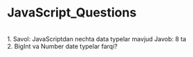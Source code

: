 # JavaScript_Questions
<br/>
1. Savol: JavaScriptdan nechta data typelar mavjud
    Javob: 8 ta
    <br/>
2. BigInt va Number date typelar farqi?
